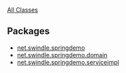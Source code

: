 [All Classes](allclasses-frame.md)

## Packages

  - [net.swindle.springdemo](net/swindle/springdemo/package-frame.md)
  - [net.swindle.springdemo.domain](net/swindle/springdemo/domain/package-frame.md)
  - [net.swindle.springdemo.serviceimpl](net/swindle/springdemo/serviceimpl/package-frame.md)
